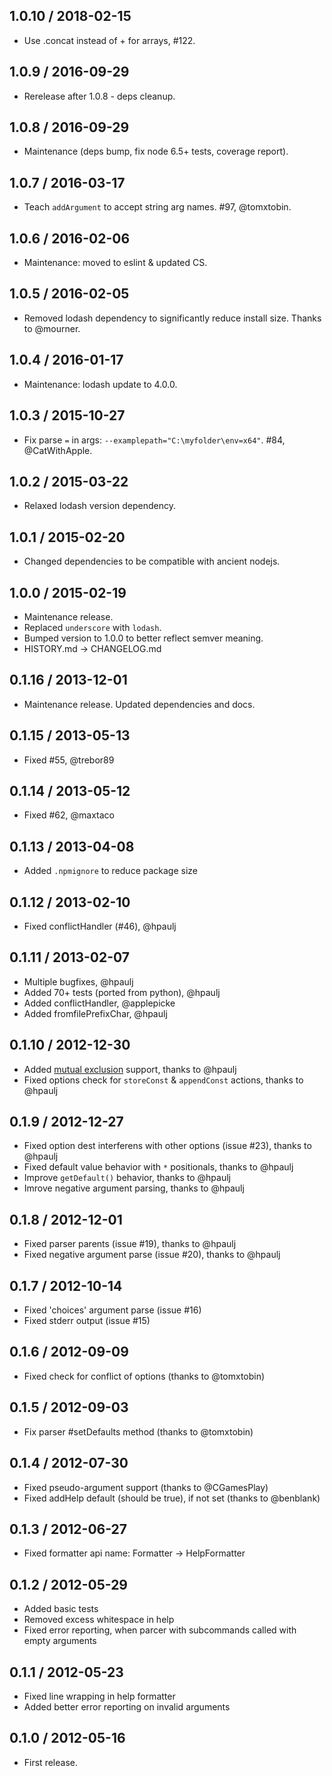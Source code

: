 ## 1.0.10 / 2018-02-15

- Use .concat instead of + for arrays, #122.

## 1.0.9 / 2016-09-29

- Rerelease after 1.0.8 - deps cleanup.

## 1.0.8 / 2016-09-29

- Maintenance (deps bump, fix node 6.5+ tests, coverage report).

## 1.0.7 / 2016-03-17

- Teach `addArgument` to accept string arg names. #97, @tomxtobin.

## 1.0.6 / 2016-02-06

- Maintenance: moved to eslint & updated CS.

## 1.0.5 / 2016-02-05

- Removed lodash dependency to significantly reduce install size. Thanks to
  @mourner.

## 1.0.4 / 2016-01-17

- Maintenance: lodash update to 4.0.0.

## 1.0.3 / 2015-10-27

- Fix parse `=` in args: `--examplepath="C:\myfolder\env=x64"`. #84,
  @CatWithApple.

## 1.0.2 / 2015-03-22

- Relaxed lodash version dependency.

## 1.0.1 / 2015-02-20

- Changed dependencies to be compatible with ancient nodejs.

## 1.0.0 / 2015-02-19

- Maintenance release.
- Replaced `underscore` with `lodash`.
- Bumped version to 1.0.0 to better reflect semver meaning.
- HISTORY.md -> CHANGELOG.md

## 0.1.16 / 2013-12-01

- Maintenance release. Updated dependencies and docs.

## 0.1.15 / 2013-05-13

- Fixed #55, @trebor89

## 0.1.14 / 2013-05-12

- Fixed #62, @maxtaco

## 0.1.13 / 2013-04-08

- Added `.npmignore` to reduce package size

## 0.1.12 / 2013-02-10

- Fixed conflictHandler (#46), @hpaulj

## 0.1.11 / 2013-02-07

- Multiple bugfixes, @hpaulj
- Added 70+ tests (ported from python), @hpaulj
- Added conflictHandler, @applepicke
- Added fromfilePrefixChar, @hpaulj

## 0.1.10 / 2012-12-30

- Added
  [mutual exclusion](http://docs.python.org/dev/library/argparse.html#mutual-exclusion)
  support, thanks to @hpaulj
- Fixed options check for `storeConst` & `appendConst` actions, thanks to
  @hpaulj

## 0.1.9 / 2012-12-27

- Fixed option dest interferens with other options (issue #23), thanks to
  @hpaulj
- Fixed default value behavior with `*` positionals, thanks to @hpaulj
- Improve `getDefault()` behavior, thanks to @hpaulj
- Imrove negative argument parsing, thanks to @hpaulj

## 0.1.8 / 2012-12-01

- Fixed parser parents (issue #19), thanks to @hpaulj
- Fixed negative argument parse (issue #20), thanks to @hpaulj

## 0.1.7 / 2012-10-14

- Fixed 'choices' argument parse (issue #16)
- Fixed stderr output (issue #15)

## 0.1.6 / 2012-09-09

- Fixed check for conflict of options (thanks to @tomxtobin)

## 0.1.5 / 2012-09-03

- Fix parser #setDefaults method (thanks to @tomxtobin)

## 0.1.4 / 2012-07-30

- Fixed pseudo-argument support (thanks to @CGamesPlay)
- Fixed addHelp default (should be true), if not set (thanks to @benblank)

## 0.1.3 / 2012-06-27

- Fixed formatter api name: Formatter -> HelpFormatter

## 0.1.2 / 2012-05-29

- Added basic tests
- Removed excess whitespace in help
- Fixed error reporting, when parcer with subcommands called with empty
  arguments

## 0.1.1 / 2012-05-23

- Fixed line wrapping in help formatter
- Added better error reporting on invalid arguments

## 0.1.0 / 2012-05-16

- First release.
